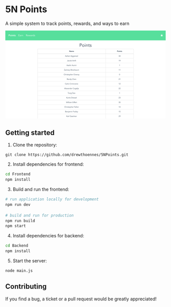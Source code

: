 # 5N Points
A simple system to track points, rewards, and ways to earn

![Screenshot](screenshot.png)

## Getting started

1. Clone the repository:

```shell
git clone https://github.com/drewthoennes/5NPoints.git
```

2. Install dependencies for frontend:

``` bash
cd Frontend
npm install
```

3. Build and run the frontend:

``` bash
# run application locally for development
npm run dev

# build and run for production
npm run build
npm start
```

4. Install dependencies for backend:

``` bash
cd Backend
npm install
```

5. Start the server:

``` bash
node main.js
```

## Contributing
If you find a bug, a ticket or a pull request would be greatly appreciated!
